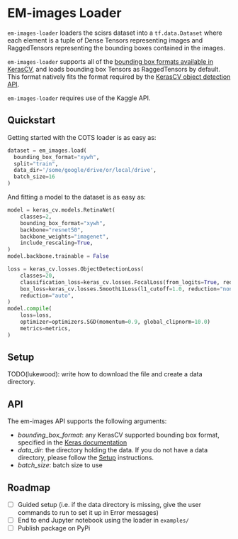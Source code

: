 # EM-images Loader

`em-images-loader` loaders the scisrs dataset into a `tf.data.Dataset` where
each element is a tuple of Dense Tensors representing images and RaggedTensors representing the
bounding boxes contained in the images.

`em-images-loader` supports all of the [bounding box formats available in KerasCV](https://keras.io/api/keras_cv/bounding_box/),
and loads bounding box Tensors as RaggedTensors by default.  This format natively fits the format 
required by the [KerasCV object detection API](https://lukewood.xyz/blog/sneak-peek-object-detection-api).

`em-images-loader` requires use of the Kaggle API.

## Quickstart

Getting started with the COTS loader is as easy as:

```python
dataset = em_images.load(
  bounding_box_format="xywh", 
  split="train", 
  data_dir='/some/google/drive/or/local/drive',
  batch_size=16
)
```

And fitting a model to the dataset is as easy as:

```python
model = keras_cv.models.RetinaNet(
    classes=2,
    bounding_box_format="xywh",
    backbone="resnet50",
    backbone_weights="imagenet",
    include_rescaling=True,
)
model.backbone.trainable = False

loss = keras_cv.losses.ObjectDetectionLoss(
    classes=20,
    classification_loss=keras_cv.losses.FocalLoss(from_logits=True, reduction="none"),
    box_loss=keras_cv.losses.SmoothL1Loss(l1_cutoff=1.0, reduction="none"),
    reduction="auto",
)
model.compile(
    loss=loss,
    optimizer=optimizers.SGD(momentum=0.9, global_clipnorm=10.0)
    metrics=metrics,
)
```

## Setup

TODO(lukewood): write how to download the file and create a data directory.

## API

The em-images API supports the following arguments:

- *bounding_box_format*: any KerasCV supported bounding box format, specified in the [Keras documentation](https://keras.io/api/keras_cv/bounding_box/)
- *data_dir*: the directory holding the data.  If you do not have a data directory, please follow the [Setup](#setup) instructions.
- *batch_size*: batch size to use

## Roadmap

- [ ] Guided setup (i.e. if the data directory is missing, give the user commands to run to set it up in Error messages)
- [ ] End to end Jupyter notebook using the loader in `examples/`
- [ ] Publish package on PyPi
